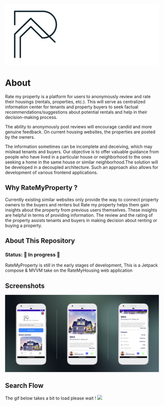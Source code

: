 ![RMP Logo](screenshots/rate_my_property_logo_02.png)
# About 

Rate my property is a platform for users to anonymously review and rate their housings (rentals, properties, etc.). This will serve as centralized information center for tenants and property buyers to seek factual recommendations/suggestions about potential rentals and help in their decision-making process.

The ability to anonymously post reviews will encourage candid and more genuine feedback. On current housing websites, the properties are posted by the owners.

The information sometimes can be incomplete and deceiving, which may mislead tenants and buyers. Our objective is to offer valuable guidance from people who have lived in a particular house or neighborhood to the ones seeking a home in the same house or similar neighborhood.The solution will be developed in a decoupled architecture. Such an approach also allows for development of various frontend applications.

## Why RateMyProperty ?

Currently existing similar websites only provide the way to connect property owners to the buyers and renters but Rate my property helps them gain insights about the property from previous users themselves. These insights are helpful in terms of providing information. The review and the rating of the property assists tenants and buyers in making decision about renting or buying a property.

## About This Repository

### Status: 🚧 In progress 🚧

RateMyProperty is still in the early stages of development, This is a Jetpack compose & MVVM take on the RateMyHousing web application

## Screenshots

![RMP Android](screenshots/RMP_SC.png)

## Search Flow 
The gif below takes a bit to load please wait !
<img src="screenshots/SearchPageFlow.gif" width="350">


